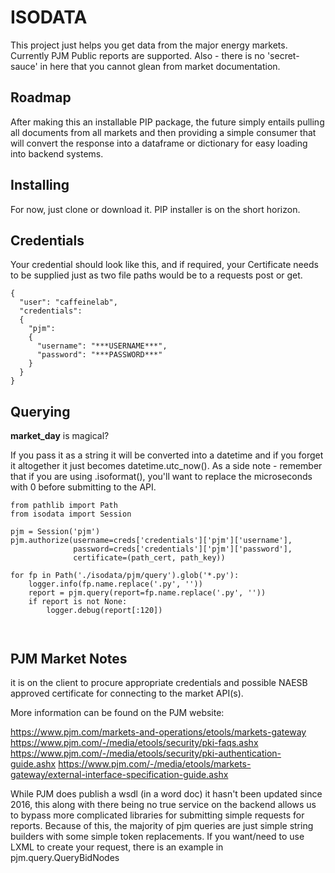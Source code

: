 # ISODATA
This project just helps you get data from the major energy markets.  Currently PJM Public reports are supported.  Also - there is no 'secret-sauce' in here that you cannot glean from market documentation.

## Roadmap
After making this an installable PIP package, the future simply entails pulling all documents from all markets and then providing a simple consumer that will convert the response into a dataframe or dictionary for easy loading into backend systems.

## Installing
For now, just clone or download it.  PIP installer is on the short horizon.



## Credentials
Your credential should look like this, and if required, your Certificate needs to be supplied just as two file paths would be to a requests post or get.
```
{
  "user": "caffeinelab",
  "credentials":
  {
    "pjm":
    {
      "username": "***USERNAME***",
      "password": "***PASSWORD***"
    }
  }
}
```
## Querying
**market_day** is magical?

If you pass it as a string it will be converted into a datetime and if you forget it
altogether it just becomes datetime.utc_now().  As a side note - remember that if you
are using .isoformat(), you'll want to replace the microseconds with 0 before submitting
to the API.

```
from pathlib import Path
from isodata import Session

pjm = Session('pjm')
pjm.authorize(username=creds['credentials']['pjm']['username'],
              password=creds['credentials']['pjm']['password'],
              certificate=(path_cert, path_key))

for fp in Path('./isodata/pjm/query').glob('*.py'):
    logger.info(fp.name.replace('.py', ''))
    report = pjm.query(report=fp.name.replace('.py', ''))
    if report is not None:
        logger.debug(report[:120])

                  
```
## PJM Market Notes
it is on the client to procure appropriate credentials and possible NAESB approved certificate for connecting to the market API(s).

More information can be found on the PJM website:

https://www.pjm.com/markets-and-operations/etools/markets-gateway
https://www.pjm.com/-/media/etools/security/pki-faqs.ashx
https://www.pjm.com/-/media/etools/security/pki-authentication-guide.ashx
https://www.pjm.com/-/media/etools/markets-gateway/external-interface-specification-guide.ashx

While PJM does publish a wsdl (in a word doc) it hasn't been updated since 2016,
this along with there being no true service on the backend allows us to bypass more
complicated libraries for submitting simple requests for reports.  Because of this, 
the majority of pjm queries are just simple string builders with some simple token 
replacements.  If you want/need to use LXML to create your request, there is an 
example in pjm.query.QueryBidNodes

